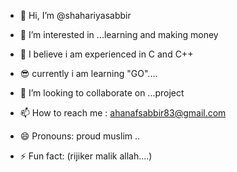 - 👋 Hi, I’m @shahariyasabbir
- 👀 I’m interested in ...learning and making money
- 🌱 I believe i am experienced in C and C++
- 😎 currently i am learning "GO"....
  
- 💞️ I’m looking to collaborate on ...project
- 📫 How to reach me : ahanafsabbir83@gmail.com
- 😄 Pronouns: proud muslim ..
- ⚡ Fun fact: (rijiker malik allah....)

<!---
shahariyasabbir/shahariyasabbir is a ✨ special ✨ repository because its `README.md` (this file) appears on your GitHub profile.
You can click the Preview link to take a look at your changes.
--->
